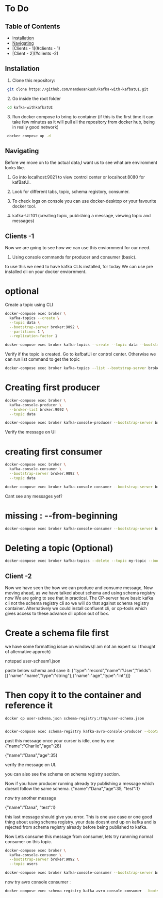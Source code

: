 # To Do

## Table of Contents
- [Installation](#installation)
- [Navigating](#navigating)
- [Clients - 1](#clients - 1)
- [Client - 2](#clients -2)


## Installation
1. Clone this repository:
```bash
 git clone https://github.com/namdeoankush/kafka-with-kafbatUI.git
```
2. Go inside the root folder
```bash
 cd kafka-withkafbatUI
```

3. Run docker compose to bring to container (if this is the first time it can take few minutes as it will pull all the repository from docker hub, being in really good network)
```bash
 docker compose up -d
```

## Navigating

Before we move on to the actual data,I want us to see what are environment looks like.

1. Go into localhost:9021 to view control center or localhost:8080 for kafBatUI.
   
2. Look for different tabs, topic, schema registory, consumer.

3. To check logs on console you can use docker-desktop or your favourite docker tool.

4. kafka-UI 101 (creating topic, publishing a message, viewing topic and messages)

## Clients -1

Now we are going to see how we can use this enviornment for our need. 

1. Using console commands for producer and consumer (basic).

to use this we need to have kafka CLIs installed, for today We can use pre installed cli on your docker enviornment.

# optional

Create a topic using CLI 

```bash
docker-compose exec broker \
  kafka-topics --create \
  --topic data \
  --bootstrap-server broker:9092 \
  --partitions 1 \
  --replication-factor 1
```

```bash
docker-compose exec broker kafka-topics --create --topic data --bootstrap-server broker:9092 --partitions 1 --replication-factor 1
```

Verify if the topic is created. Go to kafbatUi or control center. Otherwise we can run list command to get the topic

```bash
docker-compose exec broker kafka-topics --list --bootstrap-server broker:9092
```


# Creating first producer 

```bash
docker-compose exec broker \
  kafka-console-producer \
  --broker-list broker:9092 \
  --topic data
```

```bash
docker-compose exec broker kafka-console-producer --bootstrap-server broker:9092 --topic my-topic
```

Verify the message on UI

# creating first consumer

```bash
docker-compose exec broker \
  kafka-console-consumer \
  --bootstrap-server broker:9092 \
  --topic data
```

```bash
docker-compose exec broker kafka-console-consumer --bootstrap-server broker:9092 --topic data
```

Cant see any messages yet?
# missing : --from-beginning

```bash
docker-compose exec broker kafka-console-consumer --bootstrap-server broker:9092 --topic data --from-beginning
```


# Deleting a topic (Optional)

```bash
docker-compose exec broker kafka-topics --delete --topic my-topic --bootstrap-server broker:9092
```

## Client -2

Now we have seen the how we can produce and consume message, Now moving ahead, as we have talked about schema and using schema registry now We are going to see that in practical. The CP-server have basic kafka cli not the schema registry cli so we will do that against schema registry container. Alternatively we could install confluent cli, or cp-tools which gives access to these advance cli option out of box.


# Create a schema file first

we have some formatting issue on windows(I am not an expert so I thought of alternative approch)

notepad user-scheam1.json

paste below schema and save it: 
{"type":"record","name":"User","fields":[{"name":"name","type":"string"},{"name":"age","type":"int"}]}


# Then copy it to the container and reference it
```bash
docker cp user-schema.json schema-registry:/tmp/user-schema.json


docker-compose exec schema-registry kafka-avro-console-producer --bootstrap-server broker:9092 --topic users --property schema.registry.url=http://schema-registry:8081 --property value.schema.file=/tmp/user-schema.json

```
 past this message once your curser is idle, one by one
{"name":"Charlie","age":28}

{"name":"Dana","age":35}


verify the message on UI.

you can also see the schema on schema registry section.

Now if you have producer running already try  publishing a message which doesnt follow the same schema.
{"name":"Dana","age":35, "test":1}

now try another message

{"name":"Dana", "test":1}

this last message should give you error. This is one use case or one good thing about using schema registry. your data doesnt end up on kafka and is rejected from schema registry already before being published to kafka.


Now Lets consume this message from consumer, lets try runnning normal consumer on this topic.

```bash
docker-compose exec broker \
  kafka-console-consumer \
  --bootstrap-server broker:9092 \
  --topic users
```

```bash
docker-compose exec broker kafka-console-consumer --bootstrap-server broker:9092 --topic users --from-beginning
```

now try avro console consumer : 

```bash
docker-compose exec schema-registry kafka-avro-console-consumer --bootstrap-server broker:29092 --topic users --from-beginning --property schema.registry.url=http://schema-registry:8081
```

